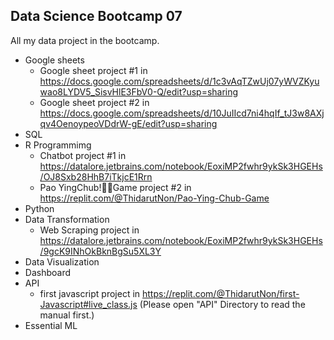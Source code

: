## Data Science Bootcamp 07
All my data project in the bootcamp. 

- Google sheets
  - Google sheet project #1 in https://docs.google.com/spreadsheets/d/1c3vAqTZwUj07yWVZKyuwao8LYDV5_SisvHlE3FbV0-Q/edit?usp=sharing
  - Google sheet project #2 in https://docs.google.com/spreadsheets/d/10JuIIcd7ni4hqIf_tJ3w8AXjqv4OenoypeoVDdrW-gE/edit?usp=sharing
- SQL
- R Programmimg
  - Chatbot project #1 in https://datalore.jetbrains.com/notebook/EoxiMP2fwhr9ykSk3HGEHs/OJ8Sxb28HhB7iTkjcE1Rrn
  - Pao YingChub!✌🏻Game project #2 in https://replit.com/@ThidarutNon/Pao-Ying-Chub-Game
- Python
- Data Transformation
  - Web Scraping project in https://datalore.jetbrains.com/notebook/EoxiMP2fwhr9ykSk3HGEHs/9gcK9INhOkBknBgSu5XL3Y
- Data Visualization
- Dashboard
- API
  - first javascript project in https://replit.com/@ThidarutNon/first-Javascript#live_class.js (Please open "API" Directory to read the manual first.)
- Essential ML


